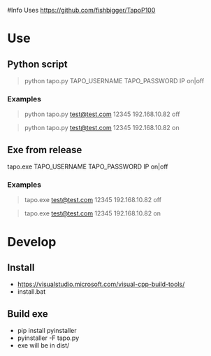 ﻿#Info
 Uses https://github.com/fishbigger/TapoP100
 
 # Use

## Python script
> python tapo.py TAPO_USERNAME TAPO_PASSWORD IP on|off

### Examples
> python tapo.py test@test.com 12345 192.168.10.82 off

> python tapo.py test@test.com 12345 192.168.10.82 on

## Exe from release
tapo.exe TAPO_USERNAME TAPO_PASSWORD IP on|off

### Examples

> tapo.exe test@test.com 12345 192.168.10.82 off

> tapo.exe test@test.com 12345 192.168.10.82 on

# Develop 
## Install
- https://visualstudio.microsoft.com/visual-cpp-build-tools/
- install.bat

## Build exe
- pip install pyinstaller
- pyinstaller -F tapo.py
- exe will be in dist/

